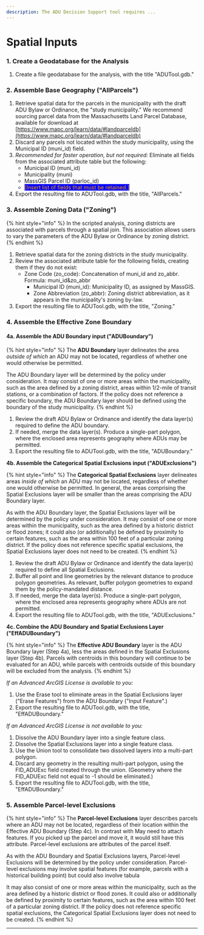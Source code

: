 ```yaml
---
description: The ADU Decision Support tool requires ...
---
```


# Spatial Inputs

### 1.  Create a Geodatabase for the Analysis

1. Create a file geodatabase for the analysis, with the title "ADUTool.gdb."

### 2.  Assemble Base Geography ("AllParcels")

1. Retrieve spatial data for the parcels in the municipality with the draft ADU Bylaw or Ordinance, the "study municipality." We recommend sourcing parcel data from the Massachusetts Land Parcel Database, available for download at [https://www.mapc.org/learn/data/#landparceldb](https://www.mapc.org/learn/data/#landparceldb)
2. Discard any parcels not located within the study municipality, using the Municipal ID (muni\_id) field.&#x20;
3. _Recommended for faster operation, but not required:_ Eliminate all fields from the associated attribute table but the following:
   * Municipal ID (muni\_id)
   * Municipality (muni)
   * MassGIS Parcel ID (parloc\_id)
   * <mark style="color:orange;background-color:blue;">\[Insert list of fields that must be retained.]</mark>
4. Export the resulting file to ADUTool.gdb, with the title, "AllParcels."

### 3.  Assemble Zoning Data ("Zoning")

{% hint style="info" %}
In the scripted analysis, zoning districts are associated with parcels through a spatial join. This association allows users to vary the parameters of the ADU Bylaw or Ordinance by zoning district.
{% endhint %}

1. Retrieve spatial data for the zoning districts in the study municipality.&#x20;
2. Review the associated attribute table for the following fields, creating them if they do not exist:
   * Zone Code (zo\_code): Concatenation of muni\_id and zo\_abbr. Formula: muni\_id\&zo\_abbr
     * Municipal ID (muni\_id): Municipality ID, as assigned by MassGIS.
     * Zone Abbreviation (zo\_abbr): Zoning district abbreviation, as it appears in the municipality's zoning by-law.
3. Export the resulting file to ADUTool.gdb, with the title, "Zoning."

### 4. Assemble the Effective Zone Boundary

#### 4a.  Assemble the ADU Boundary input **("ADUBoundary")**

{% hint style="info" %}
The **ADU Boundary** layer delineates the area _outside of which_ an ADU may not be located, regardless of whether one would otherwise be permitted.&#x20;

The ADU Boundary layer will be determined by the policy under consideration. It may consist of one or more areas within the municipality, such as the area defined by a zoning district, areas within 1/2-mile of transit stations, or a combination of factors. If the policy does not reference a specific boundary, the ADU Boundary layer should be defined using the boundary of the study municipality.
{% endhint %}

1. Review the draft ADU Bylaw or Ordinance and identify the data layer(s) required to define the ADU boundary.&#x20;
2. If needed, merge the data layer(s). Produce a single-part polygon, where the enclosed area represents geography where ADUs may be permitted.
3. Export the resulting file to ADUTool.gdb, with the title, "ADUBoundary."

**4b.  Assemble the Categorical Spatial Exclusions input ("ADUExclusions")**

{% hint style="info" %}
The **Categorical Spatial Exclusions** layer delineates areas _inside of which_ an ADU may not be located, regardless of whether one would otherwise be permitted. In general, the areas comprising the Spatial Exclusions layer will be smaller than the areas comprising the ADU Boundary layer.

As with the ADU Boundary layer, the Spatial Exclusions layer will be determined by the policy under consideration. It may consist of one or more areas within the municipality, such as the area defined by a historic district or flood zones; it could also (or additionally) be defined by proximity to certain features, such as the area within 100 feet of a particular zoning district. If the policy does not reference specific spatial exclusions, the Spatial Exclusions layer does not need to be created.
{% endhint %}

1. Review the draft ADU Bylaw or Ordinance and identify the data layer(s) required to define all Spatial Exclusions.&#x20;
2. Buffer all point and line geometries by the relevant distance to produce polygon geometries. As relevant, buffer polygon geometries to expand them by the policy-mandated distance.
3. If needed, merge the data layer(s). Produce a single-part polygon, where the enclosed area represents geography where ADUs are not permitted.
4. Export the resulting file to ADUTool.gdb, with the title, "ADUExclusions."

**4c.  Combine the ADU Boundary and Spatial Exclusions Layer ("EffADUBoundary")**

{% hint style="info" %}
The **Effective ADU Boundary** layer is the ADU Boundary layer (Step 4a), less the areas defined in the Spatial Exclusions layer (Step 4b). Parcels with centroids in this boundary will continue to be evaluated for an ADU, while parcels with centroids outside of this boundary will be excluded from the analysis.
{% endhint %}

_If an Advanced ArcGIS License is available to you:_&#x20;

1. Use the Erase tool to eliminate areas in the Spatial Exclusions layer ("Erase Features") from the ADU Boundary ("Input Feature".)
2. Export the resulting file to ADUTool.gdb, with the title, "EffADUBoundary."

_If an Advanced ArcGIS License is not available to you:_&#x20;

1. Dissolve the ADU Boundary layer into a single feature class.
2. Dissolve the Spatial Exclusions layer into a single feature class.
3. Use the Union tool to consolidate two dissolved layers into a multi-part polygon.&#x20;
4. Discard any geometry in the resulting multi-part polygon, using the FID\_ADUExc field created through the union. (Geometry where the FID\_ADUExc field not equal to -1 should be eliminated.)
5. Export the resulting file to ADUTool.gdb, with the title, "EffADUBoundary."

### 5. Assemble Parcel-level Exclusions

{% hint style="info" %}
The **Parcel-level Exclusions** layer describes parcels where an ADU may not be located, regardless of their location within the Effective ADU Boundary (Step 4c). In contrast with  May need to attach features. If you picked up the parcel and move it, it would still have this attribute. Parcel-level exclusions are attributes of the parcel itself.

As with the ADU Boundary and Spatial Exclusions layers, Parcel-level Exclusions will be determined by the policy under consideration. Parcel-level exclusions may involve spatial features (for example, parcels with a historical building point) but could also involve tabula



It may also consist of one or more areas within the municipality, such as the area defined by a historic district or flood zones. It could also or additionally be defined by proximity to certain features, such as the area within 100 feet of a particular zoning district. If the policy does not reference specific spatial exclusions, the Categorical Spatial Exclusions layer does not need to be created.
{% endhint %}



****

